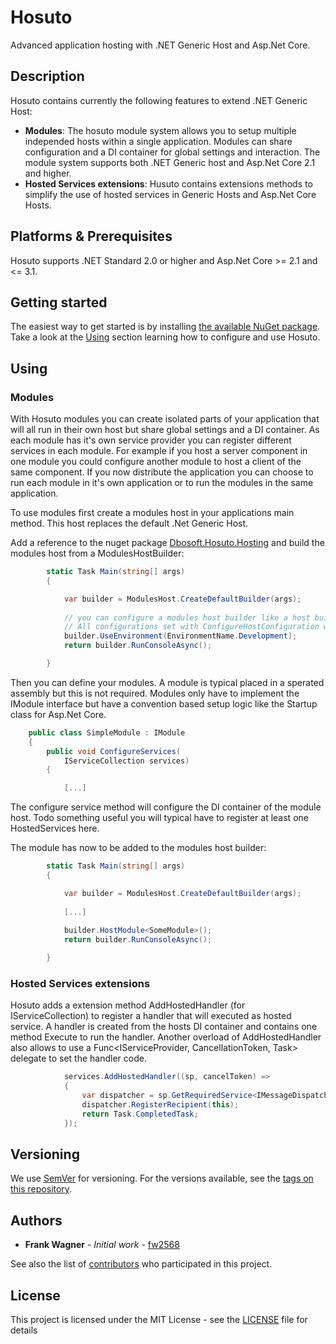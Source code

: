 # Hosuto
Advanced application hosting with .NET Generic Host and Asp.Net Core.


## Description

Hosuto contains currently the following features to extend .NET Generic Host: 

- **Modules**: The hosuto module system allows you to setup multiple independed hosts within a single application. Modules can share configuration and a DI container for global settings and interaction. The module system supports both .NET Generic host and Asp.Net Core 2.1 and higher. 
- **Hosted Services extensions**: Husuto contains extensions methods to simplify the use of hosted services in Generic Hosts and Asp.Net Core Hosts. 

## Platforms & Prerequisites

Hosuto supports .NET Standard 2.0 or higher and Asp.Net Core >= 2.1 and <= 3.1.


## Getting started

The easiest way to get started is by installing [the available NuGet package](https://www.nuget.org/packages/Dbosoft.Hosuto). 
Take a look at the [Using](#using) section learning how to configure and use Hosuto.

## Using

### Modules

With Hosuto modules you can create isolated parts of your application that will all run in their own host but share global settings and a DI container. 
As each module has it's own service provider you can register different services in each module. For example if you host a server component in one module you could configure another module to host a client of the same component. If you now distribute the application you can choose to run each module in it's own application or to run the modules in the same application. 

To use modules first create a modules host in your applications main method. This host replaces the default .Net Generic Host. 

Add a reference to the nuget package [Dbosoft.Hosuto.Hosting](https://www.nuget.org/packages/Dbosoft.Hosuto.Hosting) and build the modules host from a ModulesHostBuilder: 

```csharp
        static Task Main(string[] args)
        {

            var builder = ModulesHost.CreateDefaultBuilder(args);
            
            // you can configure a modules host builder like a host builder.
            // All configurations set with ConfigureHostConfiguration will be shared between all modules.
            builder.UseEnvironment(EnvironmentName.Development);
            return builder.RunConsoleAsync();

        }

  ```

Then you can define your modules. A module is typical placed in a sperated assembly but this is not required. 
Modules only have to implement the IModule interface but have a convention based setup logic like the Startup class for Asp.Net Core. 

```csharp
    public class SimpleModule : IModule
    {
        public void ConfigureServices(
            IServiceCollection services)
        {

            [...]
  ```

The configure service method will configure the DI container of the module host. Todo something useful you will typical have to register at least one HostedServices here. 

The module has now to be added to the modules host builder: 

```csharp
        static Task Main(string[] args)
        {

            var builder = ModulesHost.CreateDefaultBuilder(args);
            
            [...]
            
            builder.HostModule<SomeModule>();
            return builder.RunConsoleAsync();

        }

  ```

### Hosted Services extensions

Hosuto adds a extension method AddHostedHandler (for IServiceCollection) to register a handler that will executed as hosted service. A handler is created from the hosts DI container and contains one method Execute to run the handler. 
Another overload of AddHostedHandler also allows to use a Func<IServiceProvider, CancellationToken, Task> delegate to set the handler code. 

```csharp
            services.AddHostedHandler((sp, cancelToken) =>
            {
                var dispatcher = sp.GetRequiredService<IMessageDispatcher>();
                dispatcher.RegisterRecipient(this);
                return Task.CompletedTask;
            });
  ```

## Versioning

We use [SemVer](http://semver.org/) for versioning. For the versions available, see the [tags on this repository](https://github.com/dbosoft/Hosuto/tags). 

## Authors

* **Frank Wagner** - *Initial work* - [fw2568](https://github.com/fw2568)

See also the list of [contributors](https://github.com/Dbosoft/Hosuto/contributors) who participated in this project.


## License

This project is licensed under the MIT License - see the [LICENSE](LICENSE) file for details


